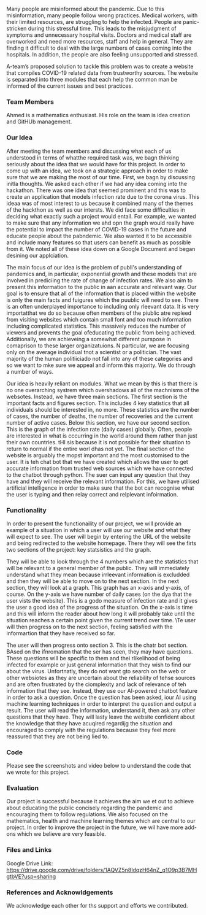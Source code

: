 
Many people are misinformed about the pandemic. Due to this misinformation, many people follow wrong practices. Medical workers, with their limited resources, are struggling to help the infected. People are panic-stricken during this stressful time. This leads to the misjudgment of symptoms and unnecessary hospital visits. Doctors and medical staff are overworked and need more resources, staff and help in general. They are finding it difficult to deal with the large numbers of cases coming into the hospitals. In addition, the people are also feeling unsupported and stressed.

A-team’s proposed solution to tackle this problem was to create a website that compiles COVID-19 related data from trustworthy sources. The website is separated into three modules that each help the common man be informed of the current issues and best practices.

### Team Members

Ahmed is a mathematics enthusiast. His role on the team is idea creation and GitHUb management. 

### Our Idea

After meeting the team members and discussing what each of us understood in terms of whatthe required task was, we bagn thinking seriously about the idea that we would have for this project. In order to come up with an idea, we took on a strategic approach in order to make sure that we are making the most of our time. First, we bagn by discussing initla thoughts. We asked each other if we had any idea coming into the hackathon. There was one idea that seemed prominent and this was to create an application that models infection rate due to the corona virus. This ideaa was of most interest to us because it combined many of the themes of the hackthon as well as our intersts. We did face some difficulties in deciding what exactly such a project would entail. For example, we wanted to make sure that any information we ahd opn the graph would really have the potential to impact the number of COVID-19 cases in the future and educate people about the pabndemic. We also wanted it to be accessible and include many features so that users can benefit as much as possible from it. We noted all of these idea down on a Google Document and began desining our applciation.

The main focus of our idea is the problem of publi's understanding of pandemics and, in particular, exponential growth and these models that are involved in prediciing the rate of change of infection rates. We also aim to present this information to the public in aan accurate and relevant way. Our goal is to ensure that all of the information that is placed within the website is only the main facts and fuigures which the puublic will need to see. There is an often underplayed importance to including only rleevant data. It is very importatthat we do so because  often members of the piublic atre repleed from visiting websites which contain small font and too much information including complicated statistics. This massively reduces the number of viewers and prevents the goal ofeducating the public from being achieved. Additionally, we are achieveing a somewhat different purspose in comaprison to these larger organizatuions. N particular, we are focusing only on the average individual tnot a scientist or a politician. The vast majority of the human politiiciado not fall into any of these  categories and so we want to mke sure we appeal and inform this majority. We do through a number of ways.

Our idea is heavily reliant on modules. What we mean by this is that there is no one overarching systrem which overshadows all of the machnisms of the websotes. Instead, we have three main sections. The first section is  the important facts and figures section. This includes 4 key statistics that all individuals should be interested in, no more. These statistics are the number of cases, the number of deaths, the number of recoveries and the current number of active cases. Below this section,  we have our second section. This is the graph of the infection rate (daily cases) globally. Often, people are interested in what is cccurring in the world around them rather than just their own countries. tHI sis because it is not possible for their situation to return to normal if the entire worl dhas not yet. The final section of the website is arguably the mopst important and the most customised to the user. It is teh chat bot that we have created which allows the user to get accurate information from trusted web sources which we have connected to the chatbot through python. The suer can input any question that they have and they will receive the relevant information. For this, we have utilised artificial intelligence in order to make sure that the bot can recognise what the user is typing and then relay correct and relplevant infoirmation.

### Functionality

In order to present the functionaility of our project, we will provide an example of a situation in which a user will use our website and what they will expect to see. The user will begin by entering the URL of the website and being redirected to the website homepage. There they will see the firts two sections of the project: key statsistics and the graph.

They will be able to look through the 4 numbers which are the statistics that will be relevant to a general member of the public. They will immediately understand what they mean because irrleevant information is excludded and then they will be able to move on to the next section. In the next section, they will look at a graph. This graph has an x-axis and y-axis, of course. On the y-axis we have number of daily cases (on the dya that the user vists the website). This is a godo measure of infection rate and it gives the user a good idea of the progress of the situation. On the x-axis is time and this will inform the reader about how long it will probably take until the situation reaches a certain point given the current trend over time. \Te user will then progress on to the next section, feeling satisfied with the informartion that they have received so far.

The user will then progress onto section 3. This is the chatr bot section. BAsed on the ifnromation that the ser has seen, they may have questions. These questions will be specific to them and thei rlikelihood of being infected for example or just general information that they wish to find our about the virus. Unfortnatly, they do not want gto search on the web or other websiotes as they are uncertain about the reliability of tehse sources and are often frustrated by the ciomplexity and lack of relevance of teh information that they see. Instead, they use our AI-powered chatbot feature in order to ask a question. Once the question has been asked, iour AI using machine learning techniques in order to interpret the question and output a result. The user will read the information, understand it, then ask any other questions that they have. They will lasty leave the website confident about the knowledge that they have acuqired regardijg the situation and encouraged to comply with the regulations because they feel more reassured that they are not being lied to.

### Code

Please see the screenshots and video below to understand the code that we wrote for this project.

### Evaluation

Our project is successful because it achieves the aim we et out to achieve about educating the public concisely regarding the pandemic and encouraging them to follow regulations. We also focused on the mathematics, health and machine learning themes which are central to our project. In order to improve the project in the future, we wil have more add-ons which we believe are very feasible.

### Files and Links

Google Drive Link: https://drive.google.com/drive/folders/1AQVZ5n8IdqzH64nZ_q1O9p3B7MHgtbVE?usp=sharing

### References and Acknowldgements

We acknowledge each other for ths support and efforts we contributed.
